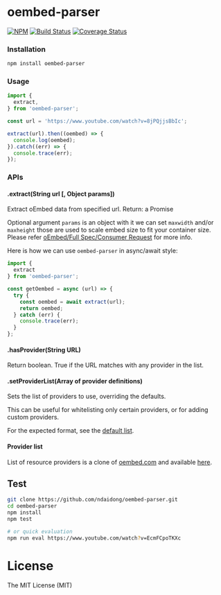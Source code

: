 # oembed-parser

[![NPM](https://badge.fury.io/js/oembed-parser.svg)](https://badge.fury.io/js/oembed-parser)
[![Build Status](https://travis-ci.org/ndaidong/oembed-parser.svg?branch=master)](https://travis-ci.org/ndaidong/oembed-parser)
[![Coverage Status](https://coveralls.io/repos/github/ndaidong/oembed-parser/badge.svg?branch=master)](https://coveralls.io/github/ndaidong/oembed-parser?branch=master)


### Installation

```bash
npm install oembed-parser
```

### Usage

```js
import {
  extract,
} from 'oembed-parser';

const url = 'https://www.youtube.com/watch?v=8jPQjjsBbIc';

extract(url).then((oembed) => {
  console.log(oembed);
}).catch((err) => {
  console.trace(err);
});
```

### APIs

#### .extract(String url [, Object params])

Extract oEmbed data from specified url.
Return: a Promise

Optional argument `params` is an object with it we can set `maxwidth` and/or `maxheight` those are used to scale embed size to fit your container size. Please refer [oEmbed/Full Spec/Consumer Request](https://oembed.com/#section2) for more info.

Here is how we can use `oembed-parser` in async/await style:

```js
import {
  extract
} from 'oembed-parser';

const getOembed = async (url) => {
  try {
    const oembed = await extract(url);
    return oembed;
  } catch (err) {
    console.trace(err);
  }
};

```


#### .hasProvider(String URL)

Return boolean. True if the URL matches with any provider in the list.

#### .setProviderList(Array of provider definitions)

Sets the list of providers to use, overriding the defaults.

This can be useful for whitelisting only certain providers, or for adding
custom providers.

For the expected format, see the
[default list](https://raw.githubusercontent.com/ndaidong/oembed-parser/master/src/utils/providers.json).


#### Provider list

List of resource providers is a clone of [oembed.com](http://oembed.com/providers.json) and available [here](https://raw.githubusercontent.com/ndaidong/oembed-parser/master/src/utils/providers.json).


## Test

```bash
git clone https://github.com/ndaidong/oembed-parser.git
cd oembed-parser
npm install
npm test

# or quick evaluation
npm run eval https://www.youtube.com/watch?v=EcmFCpoTKXc
```

# License

The MIT License (MIT)
